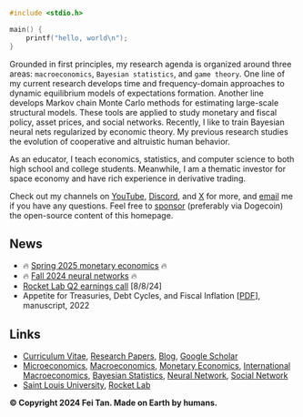 ```c
#include <stdio.h>

main() {
    printf("hello, world\n");
}
```

Grounded in first principles, my research agenda is organized around three areas: `macroeconomics`, `Bayesian statistics`, and `game theory`. One line of my current research develops time and frequency-domain approaches to dynamic equilibrium models of expectations formation. Another line develops Markov chain Monte Carlo methods for estimating large-scale structural models. These tools are applied to study monetary and fiscal policy, asset prices, and social networks. Recently, I like to train Bayesian neural nets regularized by economic theory. My previous research studies the evolution of cooperative and altruistic human behavior.

As an educator, I teach economics, statistics, and computer science to both high school and college students. Meanwhile, I am a thematic investor for space economy and have rich experience in derivative trading.

Check out my channels on [YouTube](https://www.youtube.com/@econdojo), [Discord](https://discord.gg/SsrNPEeP2P), and [X](https://x.com/econdojo) for more, and [email](mailto:tanf@slu.edu) me if you have any questions. Feel free to [sponsor](/sponsor.jpg) (preferably via Dogecoin) the open-source content of this homepage.

## News

* 🔥 [Spring 2025 monetary economics](https://github.com/econdojo/money-econ) 🔥
* 🔥 [Fall 2024 neural networks](https://github.com/econdojo/intro-nn) 🔥
* [Rocket Lab Q2 earnings call](https://s28.q4cdn.com/737637457/files/doc_financials/2024/q2/FINAL-Rocket-Lab-Q2-2024-Earnings-Presentation.pdf) [8/8/24]
* Appetite for Treasuries, Debt Cycles, and Fiscal Inflation [[PDF](https://github.com/econdojo/papers/blob/main/pdf/BinUtil.pdf)], manuscript, 2022

## Links

* [Curriculum Vitae](https://github.com/econdojo/econdojo/blob/main/Vitae.pdf), [Research Papers](https://github.com/econdojo/papers), [Blog](https://github.com/econdojo/blog), [Google Scholar](https://scholar.google.com/citations?hl=en&user=F49yJ3UAAAAJ)
* [Microeconomics](https://github.com/econdojo/micro-econ), [Macroeconomics](https://github.com/econdojo/macro-econ), [Monetary Economics](https://github.com/econdojo/money-econ), [International Macroeconomics](https://github.com/econdojo/intl-macro), [Bayesian Statistics](https://github.com/econdojo/bayes-stat), [Neural Network](https://github.com/econdojo/neural-net), [Social Network](https://github.com/econdojo/social-net)
* [Saint Louis University](https://twitter.com/SLU_Official), [Rocket Lab](https://www.rocketlabusa.com)

**&copy; Copyright 2024 Fei Tan. Made on Earth by humans.**

